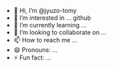 - 👋 Hi, I’m @jyuzo-tomy
- 👀 I’m interested in ... github
- 🌱 I’m currently learning ...
- 💞️ I’m looking to collaborate on ...
- 📫 How to reach me ...
- 😄 Pronouns: ...
- ⚡ Fun fact: ...

<!---
jyuzo-tomy/jyuzo-tomy is a ✨ special ✨ repository because its `README.md` (this file) appears on your GitHub profile.
You can click the Preview link to take a look at your changes.
--->

